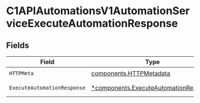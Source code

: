 # C1APIAutomationsV1AutomationServiceExecuteAutomationResponse


## Fields

| Field                                                                                         | Type                                                                                          | Required                                                                                      | Description                                                                                   |
| --------------------------------------------------------------------------------------------- | --------------------------------------------------------------------------------------------- | --------------------------------------------------------------------------------------------- | --------------------------------------------------------------------------------------------- |
| `HTTPMeta`                                                                                    | [components.HTTPMetadata](../../models/components/httpmetadata.md)                            | :heavy_check_mark:                                                                            | N/A                                                                                           |
| `ExecuteAutomationResponse`                                                                   | [*components.ExecuteAutomationResponse](../../models/components/executeautomationresponse.md) | :heavy_minus_sign:                                                                            | Successful response                                                                           |